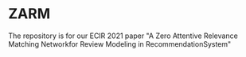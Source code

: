 # ZARM
The repository is for our ECIR 2021 paper "A Zero Attentive Relevance Matching Networkfor Review Modeling in RecommendationSystem"

